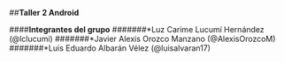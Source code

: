 ##**Taller 2 Android**

####**Integrantes del grupo**
#######*Luz Carime Lucumí Hernández (@lclucumi)
#######*Javier Alexis Orozco Manzano (@AlexisOrozcoM)
#######*Luis Eduardo Albarán Vélez (@luisalvaran17)
